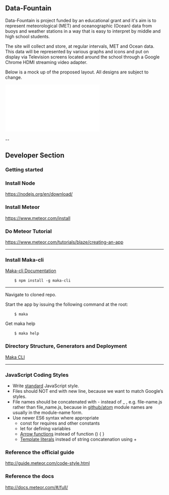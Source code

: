 ## Data-Fountain
Data-Fountain is project funded by an educational grant and it's aim is to represent meteorological (MET) and oceanographic (Ocean) data from buoys and weather stations in a way that is easy to interpret by middle and high school students.

The site will collect and store, at regular intervals, MET and Ocean data.  This data will be represented by various graphs and icons and put on display via Television screens located around the school through a Google Chrome HDMI streaming video adapter.

Below is a mock up of the proposed layout.  All designs are subject to change.


![<Display Name>](app/private/documentation/multiple_station_single_parameter__v2.pdf)


--

## Developer Section
### Getting started
### Install Node
https://nodejs.org/en/download/

### Install Meteor
https://www.meteor.com/install

### Do Meteor Tutorial
https://www.meteor.com/tutorials/blaze/creating-an-app

---

### Install Maka-cli 
[Maka-cli Documentation](https://www.npmjs.com/package/maka-cli)
```
	$ npm install -g maka-cli
```

---

Navigate to cloned repo.


Start the app by issuing the following command at the root:

```
	$ maka
```

Get maka help
```
	$ maka help
```

### Directory Structure, Generators and Deployment

[Maka CLI](https://www.npmjs.com/package/maka-cli)

---

### JavaScript Coding Styles

- Write [standard](http://npm.im/standard) JavaScript style.
- Files should NOT end with new line, because we want to match Google’s styles.
- File names should be concatenated with - instead of _ , e.g. file-name.js rather than file_name.js, because in [github/atom](https://github.com/github/atom) module names are usually in the module-name form.
- Use newer ES6 syntax where appropriate
	- const for requires and other constants
	- let for defining variables
	- [Arrow functions](https://developer.mozilla.org/en-US/docs/Web/JavaScript/Reference/Functions/Arrow_functions) instead of function () { }
	- [Template literals](https://developer.mozilla.org/en-US/docs/Web/JavaScript/Reference/Template_literals) instead of string concatenation using +
	
### Reference the official guide
http://guide.meteor.com/code-style.html

### Reference the docs
http://docs.meteor.com/#/full/